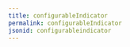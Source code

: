 ```yaml
---
title: configurableIndicator
permalink: configurableIndicator
jsonid: configurableindicator
---
```

